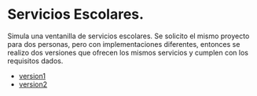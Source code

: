 Servicios Escolares.
====================
Simula una ventanilla de servicios escolares.
Se solicito el mismo proyecto para dos personas, pero con implementaciones diferentes, entonces se realizo dos versiones que ofrecen los mismos servicios y cumplen con los requisitos dados.
* [version1](https://github.com/JuanLugo316161013/ProyectosXPedido/ServiciosEscolares/version1)
* [version2](https://github.com/JuanLugo316161013/ProyectosXPedido/ServiciosEscolares/version2)
